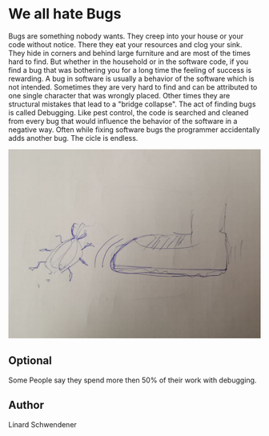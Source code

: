 <!-- BEGIN TITLE -->
# We all hate Bugs
<!-- END TITLE -->

<!-- BEGIN BODY -->
Bugs are something nobody wants. They creep into your house or your code without notice. There they eat your resources and clog your sink. 
They hide in corners and behind large furniture and are most of the times hard to find. But whether in the household or in the software code, if you find a bug that was bothering you for a long time the feeling of success is rewarding.
A bug in software is usually a behavior of the software which is not intended. Sometimes they are very hard to find and can be attributed to one single character that was wrongly placed. Other times they are structural mistakes that lead to a "bridge collapse". The act of finding bugs is called Debugging. Like pest control, the code is searched and cleaned from every bug that would influence the behavior of the software in a negative way.
Often while fixing software bugs the programmer accidentally adds another bug. The cicle is endless.
<!-- END BODY -->

![Bugs](../images/image-025-we-all-hate-bugs.jpeg)

## Optional
<!-- BEGIN OPTIONAL -->
Some People say they spend more then 50% of their work with debugging.
<!-- END OPTIONAL -->

## Author
<!-- BEGIN AUTHOR -->
Linard Schwendener
<!-- END AUTHOR -->
